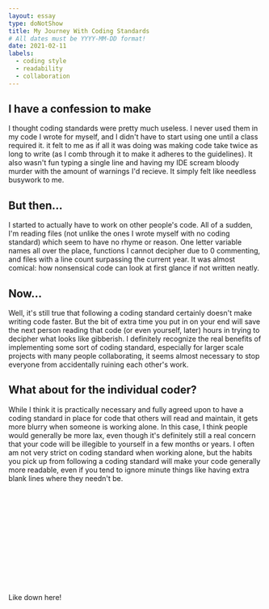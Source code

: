 ```yaml
---
layout: essay
type: doNotShow
title: My Journey With Coding Standards
# All dates must be YYYY-MM-DD format!
date: 2021-02-11
labels:
  - coding style
  - readability
  - collaboration 
---
```


## I have a confession to make

I thought coding standards were pretty much useless. I never used them in my code I wrote for myself, and I didn't have to start using one until a class required it. it felt to me as if all it was doing was making code take twice as long to write (as I comb through it to make it adheres to the guidelines). It also wasn't fun typing a single line and having my IDE scream bloody murder with the amount of warnings I'd recieve. It simply felt like needless busywork to me.

## But then...

I started to actually have to work on other people's code. All of a sudden, I'm reading files (not unlike the ones I wrote myself with no coding standard) which seem to have no rhyme or reason. One letter variable names all over the place, functions I cannot decipher due to 0 commenting, and files with a line count surpassing the current year. It was almost comical: how nonsensical code can look at first glance if not written neatly.

## Now...

Well, it's still true that following a coding standard certainly doesn't make writing code faster. But the bit of extra time you put in on your end will save the next person reading that code (or even yourself, later) hours in trying to decipher what looks like gibberish. I definitely recognize the real benefits of implementing some sort of coding standard, especially for larger scale projects with many people collaborating, it seems almost necessary to stop everyone from accidentally ruining each other's work.


## What about for the individual coder?

While I think it is practically necessary and fully agreed upon to have a coding standard in place for code that others will read and maintain, it gets more blurry when someone is working alone. In this case, I think people would generally be more lax, even though it's definitely still a real concern that your code will be illegible to yourself in a few months or years. I often am not very strict on coding standard when working alone, but the habits you pick up from following a coding standard will make your code generally more readable, even if you tend to ignore minute things like having extra blank lines where they needn't be.

<br/>
<br/>
<br/>
<br/>
<br/>
<br/>
<br/>
<br/>
<br/>
<br/>
<br/>
<br/>
Like down here!
